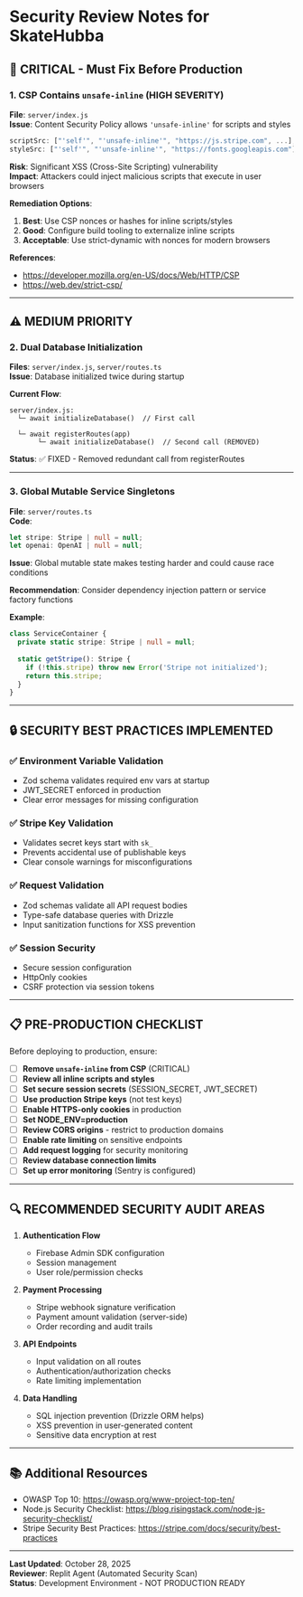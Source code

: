 # Security Review Notes for SkateHubba

## 🔴 CRITICAL - Must Fix Before Production

### 1. CSP Contains `unsafe-inline` (HIGH SEVERITY)
**File**: `server/index.js`  
**Issue**: Content Security Policy allows `'unsafe-inline'` for scripts and styles

```javascript
scriptSrc: ["'self'", "'unsafe-inline'", "https://js.stripe.com", ...],
styleSrc: ["'self'", "'unsafe-inline'", "https://fonts.googleapis.com"]
```

**Risk**: Significant XSS (Cross-Site Scripting) vulnerability  
**Impact**: Attackers could inject malicious scripts that execute in user browsers

**Remediation Options**:
1. **Best**: Use CSP nonces or hashes for inline scripts/styles
2. **Good**: Configure build tooling to externalize inline scripts
3. **Acceptable**: Use strict-dynamic with nonces for modern browsers

**References**:
- https://developer.mozilla.org/en-US/docs/Web/HTTP/CSP
- https://web.dev/strict-csp/

---

## ⚠️ MEDIUM PRIORITY

### 2. Dual Database Initialization
**Files**: `server/index.js`, `server/routes.ts`  
**Issue**: Database initialized twice during startup

**Current Flow**:
```
server/index.js:
  └─ await initializeDatabase()  // First call

  └─ await registerRoutes(app)
       └─ await initializeDatabase()  // Second call (REMOVED)
```

**Status**: ✅ FIXED - Removed redundant call from registerRoutes

---

### 3. Global Mutable Service Singletons
**File**: `server/routes.ts`  
**Code**:
```typescript
let stripe: Stripe | null = null;
let openai: OpenAI | null = null;
```

**Issue**: Global mutable state makes testing harder and could cause race conditions

**Recommendation**: Consider dependency injection pattern or service factory functions

**Example**:
```typescript
class ServiceContainer {
  private static stripe: Stripe | null = null;
  
  static getStripe(): Stripe {
    if (!this.stripe) throw new Error('Stripe not initialized');
    return this.stripe;
  }
}
```

---

## 🔒 SECURITY BEST PRACTICES IMPLEMENTED

### ✅ Environment Variable Validation
- Zod schema validates required env vars at startup
- JWT_SECRET enforced in production
- Clear error messages for missing configuration

### ✅ Stripe Key Validation
- Validates secret keys start with `sk_`
- Prevents accidental use of publishable keys
- Clear console warnings for misconfigurations

### ✅ Request Validation
- Zod schemas validate all API request bodies
- Type-safe database queries with Drizzle
- Input sanitization functions for XSS prevention

### ✅ Session Security
- Secure session configuration
- HttpOnly cookies
- CSRF protection via session tokens

---

## 📋 PRE-PRODUCTION CHECKLIST

Before deploying to production, ensure:

- [ ] **Remove `unsafe-inline` from CSP** (CRITICAL)
- [ ] **Review all inline scripts and styles**
- [ ] **Set secure session secrets** (SESSION_SECRET, JWT_SECRET)
- [ ] **Use production Stripe keys** (not test keys)
- [ ] **Enable HTTPS-only cookies** in production
- [ ] **Set NODE_ENV=production**
- [ ] **Review CORS origins** - restrict to production domains
- [ ] **Enable rate limiting** on sensitive endpoints
- [ ] **Add request logging** for security monitoring
- [ ] **Review database connection limits**
- [ ] **Set up error monitoring** (Sentry is configured)

---

## 🔍 RECOMMENDED SECURITY AUDIT AREAS

1. **Authentication Flow**
   - Firebase Admin SDK configuration
   - Session management
   - User role/permission checks

2. **Payment Processing**
   - Stripe webhook signature verification
   - Payment amount validation (server-side)
   - Order recording and audit trails

3. **API Endpoints**
   - Input validation on all routes
   - Authentication/authorization checks
   - Rate limiting implementation

4. **Data Handling**
   - SQL injection prevention (Drizzle ORM helps)
   - XSS prevention in user-generated content
   - Sensitive data encryption at rest

---

## 📚 Additional Resources

- OWASP Top 10: https://owasp.org/www-project-top-ten/
- Node.js Security Checklist: https://blog.risingstack.com/node-js-security-checklist/
- Stripe Security Best Practices: https://stripe.com/docs/security/best-practices

---

**Last Updated**: October 28, 2025  
**Reviewer**: Replit Agent (Automated Security Scan)  
**Status**: Development Environment - NOT PRODUCTION READY
